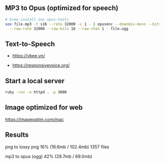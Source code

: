 ## MP3 to Opus (optimized for speech)

```sh
# brew install sox opus-tools
sox file.mp3 -t s16 --rate 32000 -c 1 - | opusenc --downmix-mono --bitrate 12  \
  --raw-rate 32000 --raw-bits 16 --raw-chan 1 - file.ogg
```

## Text-to-Speech

- https://vbee.vn/

- https://responsivevoice.org/


## Start a local server

```sh
ruby -run -e httpd . -p 3000
```


## Image optimized for web 

https://imageoptim.com/mac

## Results

png to lossy png  16% (16.6mb / 102.4mb) 1357 files

mp3 to opus (ogg) 42% (29.7mb /  69.0mb)
